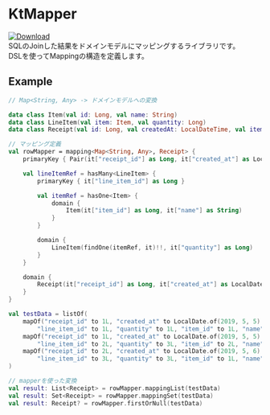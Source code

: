 # KtMapper 
[ ![Download](https://api.bintray.com/packages/orekyuu/KtMapper/net.orekyuu.kt-mapper/images/download.svg?version=0.0.2) ](https://bintray.com/orekyuu/KtMapper/net.orekyuu.kt-mapper/0.0.2/link)   
SQLのJoinした結果をドメインモデルにマッピングするライブラリです。  
DSLを使ってMappingの構造を定義します。

## Example
```kotlin
// Map<String, Any> -> ドメインモデルへの変換

data class Item(val id: Long, val name: String)
data class LineItem(val item: Item, val quantity: Long)
data class Receipt(val id: Long, val createdAt: LocalDateTime, val items: List<LineItem>)

// マッピング定義
val rowMapper = mapping<Map<String, Any>, Receipt> {
    primaryKey { Pair(it["receipt_id"] as Long, it["created_at"] as LocalDateTime) }

    val lineItemRef = hasMany<LineItem> {
        primaryKey { it["line_item_id"] as Long }

        val itemRef = hasOne<Item> {
            domain {
                Item(it["item_id"] as Long, it["name"] as String)
            }
        }

        domain {
            LineItem(findOne(itemRef, it)!!, it["quantity"] as Long)
        }
    }

    domain {
        Receipt(it["receipt_id"] as Long, it["created_at"] as LocalDateTime, findList(lineItemRef, it))
    }
}

val testData = listOf(
    mapOf("receipt_id" to 1L, "created_at" to LocalDate.of(2019, 5, 5).atStartOfDay(),
        "line_item_id" to 1L, "quantity" to 1L, "item_id" to 1L, "name" to "item1"),
    mapOf("receipt_id" to 1L, "created_at" to LocalDate.of(2019, 5, 5).atStartOfDay(),
        "line_item_id" to 2L, "quantity" to 3L, "item_id" to 2L, "name" to "item2"),
    mapOf("receipt_id" to 2L, "created_at" to LocalDate.of(2019, 5, 6).atStartOfDay(),
        "line_item_id" to 3L, "quantity" to 3L, "item_id" to 1L, "name" to "item1")
)

// mapperを使った変換
val result: List<Receipt> = rowMapper.mappingList(testData)
val result: Set<Receipt> = rowMapper.mappingSet(testData)
val result: Receipt? = rowMapper.firstOrNull(testData)
```